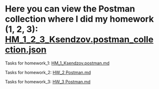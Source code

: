 
# Here you can view the Postman collection where I did my homework (1, 2, 3): [HM_1_2_3_Ksendzov.postman_collection.json](HW_1_2_3_Ksendzov.postman_collection)

Tasks for homework_1: [HM_1_Ksendzov.postman.md](HM_1_Ksendzov.postman.md)

Tasks for homework_2: [HW_2 Postman.md](HW_2%20Postman.md)

Tasks for homework_3: [HW_3 Postman.md](HW_3%20Postman.md)
